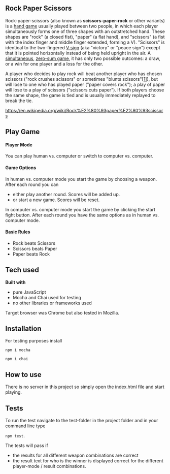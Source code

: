 ## Rock Paper Scissors

Rock-paper-scissors (also known as **scissors-paper-rock** or other variants) is a [hand game](https://en.wikipedia.org/wiki/Hand_game) usually played between two people, in which each player simultaneously forms one of three shapes with an outstretched hand. These shapes are "rock" (a closed fist), "paper" (a flat hand), and "scissors" (a fist with the index finger and middle finger extended, forming a V). "Scissors" is identical to the two-fingered [V sign](https://en.wikipedia.org/wiki/V_sign) (aka "victory" or "peace sign") except that it is pointed horizontally instead of being held upright in the air. A [simultaneous](https://en.wikipedia.org/wiki/Simultaneous_game), [zero-sum game](https://en.wikipedia.org/wiki/Zero-sum_game), it has only two possible outcomes: a draw, or a win for one player and a loss for the other.

A player who decides to play rock will beat another player who has chosen scissors ("rock crushes scissors" or sometimes "blunts scissors"[[1\]](https://en.wikipedia.org/wiki/Rock%E2%80%93paper%E2%80%93scissors#cite_note-1)), but will lose to one who has played paper ("paper covers rock"); a play of paper will lose to a play of scissors ("scissors cuts paper"). If both players choose the same shape, the game is tied and is usually immediately replayed to break the tie.

https://en.wikipedia.org/wiki/Rock%E2%80%93paper%E2%80%93scissors

## Play Game

#### Player Mode

You can play human vs. computer or switch to computer vs. computer.

#### Game Options

In human vs. computer mode you start the game by choosing a weapon. After each round you can

*   either play another round. Scores will be added up.
*   or start a new game. Scores will be reset.

In computer vs. computer mode you start the game by clicking the start fight button. After each round you have the same options as in human vs. computer mode.

#### Basic Rules

*   Rock beats Scissors
*   Scissors beats Paper
*   Paper beats Rock

## Tech used

**Built with**

*   pure JavaScript
*   Mocha and Chai used for testing
*   no other libraries or frameworks used

Target browser was Chrome but also tested in Mozilla.

## Installation

For testing purposes install

`npm i mocha`

`npm i chai`

## How to use

There is no server in this project so simply open the index.html file and start playing.

## Tests

To run the test navigate to the test-folder in the project folder and in your command line type

`npm test`.

The tests will pass if

*   the results for all different weapon combinations are correct
*   the result text for who is the winner is displayed correct for the different player-mode / result combinations.
